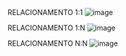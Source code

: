 RELACIONAMENTO 1:1
![image](https://github.com/mareshbard/bd-info-p4/assets/125154278/2f7e4c2d-ca54-44b3-996f-3cfe3a031fe3)

RELACIONAMENTO 1:N
![image](https://github.com/mareshbard/bd-info-p4/assets/125154278/f9cbf95e-e9de-4ffe-b790-4c1d565071f7)

RELACIONAMENTO N:N
![image](https://github.com/mareshbard/bd-info-p4/assets/125154278/2eb72856-501d-4540-bb7b-5ab2fe0598a2)


